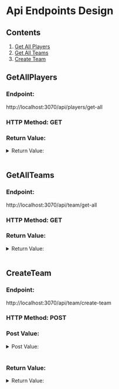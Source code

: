# Api Endpoints Design

## Contents
1. [Get All Players](#getallplayers)
2. [Get All Teams](#getallteams)
2. [Create Team](#createteam)

## GetAllPlayers
### Endpoint:
http://localhost:3070/api/players/get-all

### HTTP Method: GET

### Return Value:
<details>
<summary>Return Value:</summary>

```
[
    {
    "PlayerID":Number,
    "FirstName":String,
    "LastName":String,
    "Year":Number,
    "Wins":Number,
    "Losses":Number,		
    "PlayerWinPercentage":Number,	
    "Points":Number,	
    "Rebounds":Number,	
    "Assists":Number,	
    "Steals":Number,	
    "Blocks":String,
    "MissedFieldGoals":Number,
    "MissedFreeThrows":Number,
    "TurnOvers":Number
    },
    {
    "PlayerID":Number,
    "FirstName":String,
    "LastName":String,
    "Year":Number,
    "Wins":Number,
    "Losses":Number,		
    "PlayerWinPercentage":Number,	
    "Points":Number,	
    "Rebounds":Number,	
    "Assists":Number,	
    "Steals":Number,	
    "Blocks":String,
    "MissedFieldGoals":Number,
    "MissedFreeThrows":Number,
    "TurnOvers":Number	
    }
]
```
</details>

<br>

## GetAllTeams

### Endpoint:

http://localhost:3070/api/team/get-all

### HTTP Method: GET

### Return Value:

<details>

<summary>Return Value:</summary>

```
[
    {
        "TeamID":Number,
        "TeamName":String
    },
    {
        "TeamID":Number,
        "TeamName":String
    }
]
```

</details>

<br>

## CreateTeam

### Endpoint:

http://localhost:3070/api/team/create-team

### HTTP Method: POST

### Post Value:

<details>

<summary>Post Value:</summary>

```
{
    "TeamName":String
}
```

</details>

<br>

### Return Value:

<details>

<summary>Return Value:</summary>

```
[
    "Data": {
                "TeamID":Number,
                "TeamName":String
            },
    "Success":Boolean,
    "Message":String
]
```

</details>
